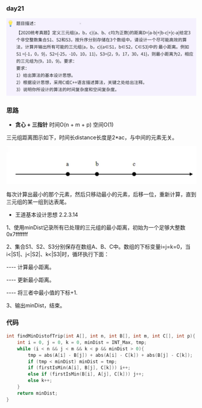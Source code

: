 ### day21

![img.png](img.png)

### 思路

* __贪心 + 三指针__  时间O(n + m + p)  空间O(1)

三元组距离图示如下，时间长distance长度是2*ac，与中间的元素无关。

![img_1.png](img_1.png)

每次计算出最小的那个元素，然后只移动最小的元素，后移一位，重新计算，直到三元组的某一组到达表尾。

* 王道基本设计思想  2.2.3.14

1、使用minDist记录所有已处理的三元组的最小距离，初始为一个足够大整数0x7fffffff

2、集合S1、S2、S3分别保存在数组A、B、C中。数组的下标变量i=j=k=0，当i<|S1|、j<|S2|、k<|S3|时，循环执行下面：

---- 计算最小距离。

---- 更新最小距离。

---- 将三者中最小值的下标+1.

3、输出minDist，结束。

### 代码
```c
int findMinDistofTrip(int A[], int n, int B[], int m, int C[], int p){
    int i = 0, j = 0, k = 0, minDist = INT_Max, tmp;
    while (i < n && j < m && k < p && minDist > 0){
        tmp = abs(A[i] - B[j]) + abs(A[i] - C[k]) + abs(B[j] - C[k]);
        if (tmp < minDist) minDist = tmp;
        if (firstIsMin(A[i], B[j], C[k])) i++;
        else if (firstIsMin(B[i], A[j], C[k])) j++;
        else k++;
    }
    return minDist;
}
```

